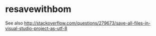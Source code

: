 resavewithbom
=============

See also
http://stackoverflow.com/questions/279673/save-all-files-in-visual-studio-project-as-utf-8
